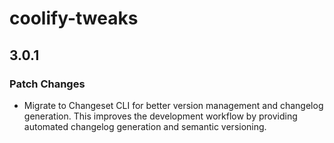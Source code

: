 # coolify-tweaks

## 3.0.1

### Patch Changes

- Migrate to Changeset CLI for better version management and changelog generation. This improves the development workflow by providing automated changelog generation and semantic versioning.
